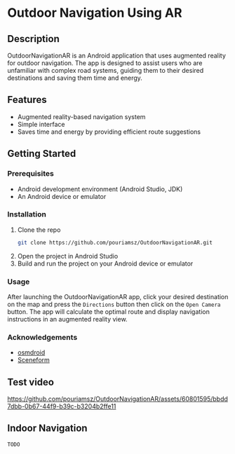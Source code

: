 # Outdoor Navigation Using AR

## Description

OutdoorNavigationAR is an Android application that uses augmented reality for outdoor navigation. The app is designed to assist users who are unfamiliar with complex road systems, guiding them to their desired destinations and saving them time and energy.

## Features

- Augmented reality-based navigation system
- Simple interface
- Saves time and energy by providing efficient route suggestions

## Getting Started

### Prerequisites

- Android development environment (Android Studio, JDK)
- An Android device or emulator

### Installation

1. Clone the repo
   ```sh
   git clone https://github.com/pouriamsz/OutdoorNavigationAR.git
   ```
2. Open the project in Android Studio
3. Build and run the project on your Android device or emulator

### Usage

After launching the OutdoorNavigationAR app, click your desired destination on the map and press the `Directions` button then click on the `Open Camera` button. The app will calculate the optimal route and display navigation instructions in an augmented reality view.

### Acknowledgements

* [osmdroid](https://github.com/osmdroid/osmdroid)
* [Sceneform](https://github.com/SceneView/sceneform-android)

##  Test video

https://github.com/pouriamsz/OutdoorNavigationAR/assets/60801595/bbdd7dbb-0b67-44f9-b39c-b3204b2ffe11

## Indoor Navigation 
`TODO`
